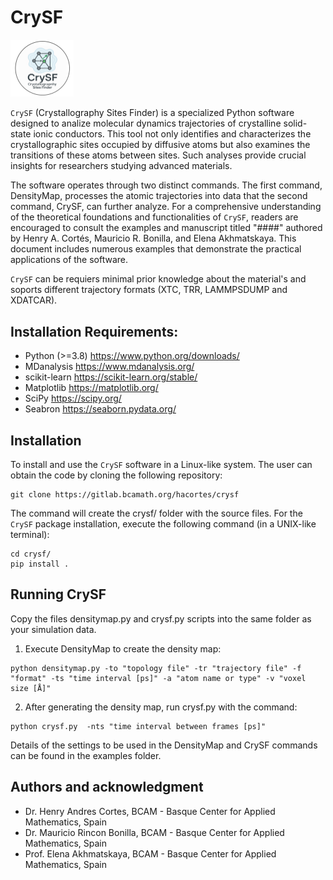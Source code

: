# CrySF

<img src=docs/Icon.png width="20%">

`CrySF` (Crystallography Sites Finder) is a specialized Python software designed to analize molecular dynamics trajectories of crystalline solid-state ionic conductors. This tool not only identifies and characterizes the crystallographic sites occupied by diffusive atoms but also examines the transitions of these atoms between sites. Such analyses provide crucial insights for researchers studying advanced materials. 

The software operates through two distinct commands. The first command, DensityMap, processes the atomic trajectories into data that the second command, CrySF, can further analyze. For a comprehensive understanding of the theoretical foundations and functionalities of `CrySF`, readers are encouraged to consult the examples and manuscript titled "####" authored by Henry A. Cortés, Mauricio R. Bonilla, and Elena Akhmatskaya. This document includes numerous examples that demonstrate the practical applications of the software.

`CrySF` can be requiers minimal prior knowledge about the material's and soports different trajectory formats (XTC, TRR, LAMMPSDUMP and XDATCAR).

## Installation Requirements:

- Python (>=3.8) https://www.python.org/downloads/
- MDanalysis https://www.mdanalysis.org/
- scikit-learn https://scikit-learn.org/stable/
- Matplotlib https://matplotlib.org/
- SciPy https://scipy.org/
- Seabron https://seaborn.pydata.org/ 

## Installation

To install and use the `CrySF` software in a Linux-like system. The user can obtain the code by cloning the following repository:

```
git clone https://gitlab.bcamath.org/hacortes/crysf
```

The command will create the crysf/ folder with the source files. For the `CrySF` package installation, execute the following command (in a UNIX-like terminal):

```
cd crysf/
pip install .
```

## Running CrySF

Copy the files densitymap.py and crysf.py scripts into the same folder as your simulation data.

1. Execute DensityMap to create the density map:

```
python densitymap.py -to "topology file" -tr "trajectory file" -f "format" -ts "time interval [ps]" -a "atom name or type" -v "voxel size [Å]"
```

2. After generating the density map, run crysf.py with the command:

```
python crysf.py  -nts "time interval between frames [ps]"
```
Details of the settings to be used in the DensityMap and CrySF commands can be found in the examples folder.

## Authors and acknowledgment
- Dr. Henry Andres Cortes, BCAM - Basque Center for Applied Mathematics, Spain
- Dr. Mauricio Rincon Bonilla, BCAM - Basque Center for Applied Mathematics, Spain
- Prof. Elena Akhmatskaya, BCAM - Basque Center for Applied Mathematics, Spain
